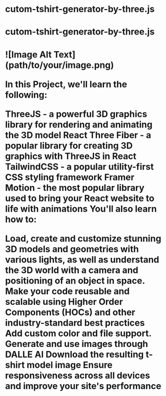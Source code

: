 # cutom-tshirt-generator-by-three.js
<h1> cutom-tshirt-generator-by-three.js <h1/>
![Image Alt Text](path/to/your/image.png)

  In this Project, we'll learn the following:

ThreeJS - a powerful 3D graphics library for rendering and animating the 3D model
React Three Fiber - a popular library for creating 3D graphics with ThreeJS in React
TailwindCSS - a popular utility-first CSS styling framework
Framer Motion - the most popular library used to bring your React website to life with animations
You'll also learn how to:

Load, create and customize stunning 3D models and geometries with various lights, as well as understand the 3D world with a camera and positioning of an object in space.
Make your code reusable and scalable using Higher Order Components (HOCs) and other industry-standard best practices
Add custom color and file support.
Generate and use images through DALLE AI
Download the resulting t-shirt model image
Ensure responsiveness across all devices and improve your site's performance
